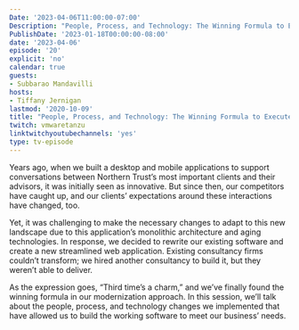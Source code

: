```yaml
---
Date: '2023-04-06T11:00:00-07:00'
Description: "People, Process, and Technology: The Winning Formula to Execute the Next-Gen Wealth Management Product at Northern Trust"
PublishDate: '2023-01-18T00:00:00-08:00'
date: '2023-04-06'
episode: '20'
explicit: 'no'
calendar: true
guests:
- Subbarao Mandavilli
hosts:
- Tiffany Jernigan
lastmod: '2020-10-09'
title: "People, Process, and Technology: The Winning Formula to Execute the Next-Gen Wealth Management Product at Northern Trust"
twitch: vmwaretanzu
linktwitchyoutubechannels: 'yes'
type: tv-episode
---
```


Years ago, when we built a desktop and mobile applications to support conversations between Northern Trust’s most important clients and their advisors, it was initially seen as innovative. But since then, our competitors have caught up, and our clients’ expectations around these interactions have changed, too.

Yet, it was challenging to make the necessary changes to adapt to this new landscape due to this application’s monolithic architecture and aging technologies. In response, we decided to rewrite our existing software and create a new streamlined web application. Existing consultancy firms couldn’t transform; we hired another consultancy to build it, but they weren’t able to deliver. 

As the expression goes, “Third time’s a charm,” and we’ve finally found the winning formula in our modernization approach. In this session, we’ll talk about the people, process, and technology changes we implemented that have allowed us to build the working software to meet our business’ needs.